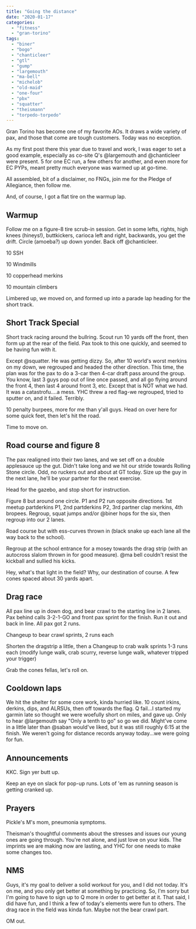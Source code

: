 ```yaml
---
title: "Going the distance"
date: "2020-01-17"
categories: 
  - "fitness"
  - "gran-torino"
tags: 
  - "biner"
  - "bogo"
  - "chanticleer"
  - "gtl"
  - "gump"
  - "largemouth"
  - "ma-bell"
  - "michelob"
  - "old-maid"
  - "one-four"
  - "pbx"
  - "squatter"
  - "theismann"
  - "torpedo-torpedo"
---
```


Gran Torino has become one of my favorite AOs. It draws a wide variety of pax, and those that come are tough customers. Today was no exception.

As my first post there this year due to travel and work, I was eager to set a good example, especially as co-site Q's @largemouth and @chanticleer were present. 5 for one EC run, a few others for another, and even more for EC PYPs, meant pretty much everyone was warmed up at go-time.

All assembled, bit of a disclaimer, no FNGs, join me for the Pledge of Allegiance, then follow me.

And, of course, I got a flat tire on the warmup lap.

## Warmup

Follow me on a figure-8 tire scrub-in session. Get in some lefts, rights, high knees (hineys!), buttkickers, carioca left and right, backwards, you get the drift. Circle (amoeba?) up down yonder. Back off @chanticleer.

10 SSH

10 Windmills

10 copperhead merkins

10 mountain climbers

Limbered up, we moved on, and formed up into a parade lap heading for the short track.

## Short Track Special

Short track racing around the bullring. Scout run 10 yards off the front, then form up at the rear of the field. Pax took to this one quickly, and seemed to be having fun with it.

Except @squatter. He was getting dizzy. So, after 10 world's worst merkins on my down, we regrouped and headed the other direction. This time, the plan was for the pax to do a 3-car then 4-car draft pass around the group. You know, last 3 guys pop out of line once passed, and all go flying around the front 4, then last 4 around front 3, etc. Except that is NOT what we had. It was a catastrofu....a mess. YHC threw a red flag-we regrouped, tried to sputter on, and it failed. Terribly.

10 penalty burpees, more for me than y'all guys. Head on over here for some quick feet, then let's hit the road.

Time to move on.

## Road course and figure 8

The pax realigned into their two lanes, and we set off on a double applesauce up the gut. Didn't take long and we hit our stride towards Rolling Stone circle. Odd, no ruckers out and about at GT today. Size up the guy in the next lane, he'll be your partner for the next exercise.

Head for the gazebo, and stop short for instruction.

Figure 8 but around one circle. P1 and P2 run opposite directions. 1st meetup partderkins P1, 2nd partderkins P2, 3rd partner clap merkins, 4th bropees. Regroup, squat jumps and/or @biner hops for the six, then regroup into our 2 lanes.

Road course but with ess-curves thrown in (black snake up each lane all the way back to the school).

Regroup at the school entrance for a mosey towards the drag strip (with an autocross slalom thrown in for good measure). @ma bell couldn't resist the kickball and sullied his kicks.

Hey, what's that light in the field? Why, our destination of course. A few cones spaced about 30 yards apart.

## Drag race

All pax line up in down dog, and bear crawl to the starting line in 2 lanes. Pax behind calls 3-2-1-GO and front pax sprint for the finish. Run it out and back in line. All pax got 2 runs.

Changeup to bear crawl sprints, 2 runs each

Shorten the dragstrip a little, then a Changeup to crab walk sprints 1-3 runs each (modify lunge walk, crab scurry, reverse lunge walk, whatever tripped your trigger)

Grab the cones fellas, let's roll on.

## Cooldown laps

We hit the shelter for some core work, kinda hurried like. 10 count irkins, derkins, dips, and ALRSUs, then off towards the flag. Q fail...I started my garmin late so thought we were woefully short on miles, and gave up. Only to hear @largemouth say "Only a tenth to go" so go we did. Might've come in a little later than @saban would've liked, but it was still roughly 6:15 at the finish. We weren't going for distance records anyway today...we were going for fun.

## Announcements

KKC. Sign yer butt up.

Keep an eye on slack for pop-up runs. Lots of 'em as running season is getting cranked up.

## Prayers

Pickle's M's mom, pneumonia symptoms.

Theisman's thoughtful comments about the stresses and issues our young ones are going through. You're not alone, and just love on your kids. The imprints we are making now are lasting, and YHC for one needs to make some changes too.

## NMS

Guys, it's my goal to deliver a solid workout for you, and I did not today. It's on me, and you only get better at something by practicing. So, I'm sorry but I'm going to have to sign up to Q more in order to get better at it. That said, I did have fun, and I think a few of today's elements were fun to others. The drag race in the field was kinda fun. Maybe not the bear crawl part.

OM out.
